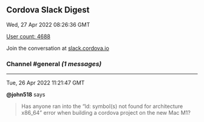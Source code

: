 ## Cordova Slack Digest
Wed, 27 Apr 2022 08:26:36 GMT

[User count: 4688](https://cordova.slack.com/)


Join the conversation at [slack.cordova.io](http://slack.cordova.io/)

### __Channel #general__ _(1 messages)_
---

Tue, 26 Apr 2022 11:21:47 GMT

__@john518__ says 
> Has anyone ran into the “ld: symbol(s) not found for architecture x86_64” error when building a cordova project on the new Mac M1?
> 

